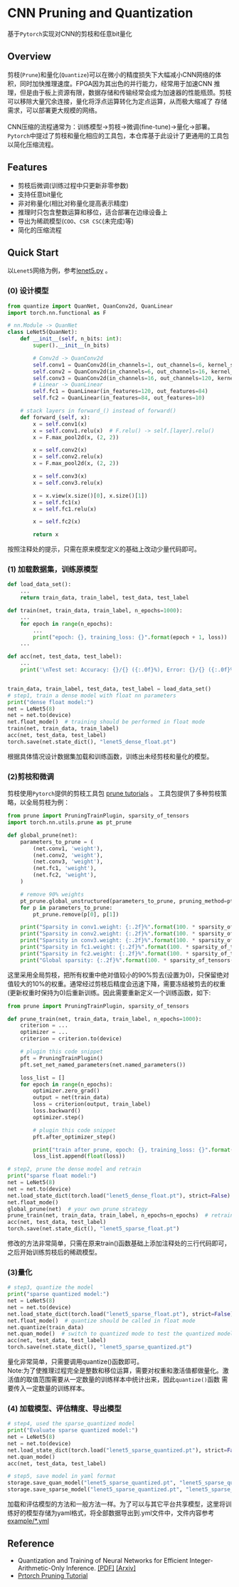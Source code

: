 # CNN Pruning and Quantization
基于`Pytorch`实现对CNN的剪枝和任意bit量化
## Overview
剪枝(`Prune`)和量化(`Quantize`)可以在微小的精度损失下大幅减小CNN网络的体积，同时加快推理速度。FPGA因为其出色的并行能力，经常用于加速CNN
推理，但是由于板上资源有限，数据存储和传输经常会成为加速器的性能瓶颈。剪枝可以移除大量冗余连接，量化将浮点运算转化为定点运算，从而极大缩减了
存储需求，可以部署更大规模的网络。<br><br>
CNN压缩的流程通常为：训练模型->剪枝->微调(fine-tune)->量化->部署。`Pytorch`中提过了剪枝和量化相应的工具包，本仓库基于此设计了更通用的工具包
以简化压缩流程。
## Features
* 剪枝后微调(训练过程中只更新非零参数)<br>
* 支持任意bit量化<br>
* 非对称量化(相比对称量化提高表示精度)<br>
* 推理时只包含整数运算和移位，适合部署在边缘设备上<br>
* 导出为稀疏模型(`COO`、`CSR CSC`(未完成)等)<br>
* 简化的压缩流程<br>
## Quick Start
以`Lenet5`网络为例，参考[lenet5.py](https://github.com/XiaogegeChen/CNN_Compress/blob/master/example/lenet5.py) 。<br>
### (0) 设计模型
```python
from quantize import QuanNet, QuanConv2d, QuanLinear
import torch.nn.functional as F

# nn.Module -> QuanNet
class LeNet5(QuanNet):
    def __init__(self, n_bits: int):
        super().__init__(n_bits)

        # Conv2d -> QuanConv2d
        self.conv1 = QuanConv2d(in_channels=1, out_channels=6, kernel_size=(5, 5), stride=(1, 1), padding=(2, 2))
        self.conv2 = QuanConv2d(in_channels=6, out_channels=16, kernel_size=(5, 5), stride=(1, 1))
        self.conv3 = QuanConv2d(in_channels=16, out_channels=120, kernel_size=(5, 5), stride=(1, 1))
        # Linear -> QuanLinear
        self.fc1 = QuanLinear(in_features=120, out_features=84)
        self.fc2 = QuanLinear(in_features=84, out_features=10)

    # stack layers in forward_() instead of forward()
    def forward_(self, x):
        x = self.conv1(x)
        x = self.conv1.relu(x)  # F.relu() -> self.[layer].relu()
        x = F.max_pool2d(x, (2, 2))

        x = self.conv2(x)
        x = self.conv2.relu(x)
        x = F.max_pool2d(x, (2, 2))

        x = self.conv3(x)
        x = self.conv3.relu(x)

        x = x.view(x.size()[0], x.size()[1])
        x = self.fc1(x)
        x = self.fc1.relu(x)

        x = self.fc2(x)

        return x
```
按照注释处的提示，只需在原来模型定义的基础上改动少量代码即可。
### (1) 加载数据集，训练原模型
```python
def load_data_set():
    ...
    return train_data, train_label, test_data, test_label

def train(net, train_data, train_label, n_epochs=1000):
    ...
    for epoch in range(n_epochs):
        ...
        print("epoch: {}, training_loss: {}".format(epoch + 1, loss))
    ...

def acc(net, test_data, test_label):
    ...
    print('\nTest set: Accuracy: {}/{} ({:.0f}%), Error: {}/{} ({:.0f}%)\n'.format(...))


train_data, train_label, test_data, test_label = load_data_set()
# step1, train a dense model with float nn parameters
print("dense float model:")
net = LeNet5(8)
net = net.to(device)
net.float_mode()  # training should be performed in float mode 
train(net, train_data, train_label)
acc(net, test_data, test_label)
torch.save(net.state_dict(), "lenet5_dense_float.pt")
```
根据具体情况设计数据集加载和训练函数，训练出未经剪枝和量化的模型。
### (2)剪枝和微调
剪枝使用`Pytorch`提供的剪枝工具包 [prune tutorials](https://pytorch.org/tutorials/intermediate/pruning_tutorial.html) 。
工具包提供了多种剪枝策略，以全局剪枝为例：
```python
from prune import PruningTrainPlugin, sparsity_of_tensors
import torch.nn.utils.prune as pt_prune

def global_prune(net):
    parameters_to_prune = (
        (net.conv1, 'weight'),
        (net.conv2, 'weight'),
        (net.conv3, 'weight'),
        (net.fc1, 'weight'),
        (net.fc2, 'weight'),
    )

    # remove 90% weights
    pt_prune.global_unstructured(parameters_to_prune, pruning_method=pt_prune.L1Unstructured, amount=0.9)
    for p in parameters_to_prune:
        pt_prune.remove(p[0], p[1])  

    print("Sparsity in conv1.weight: {:.2f}%".format(100. * sparsity_of_tensors([net.conv1.weight], 0)))
    print("Sparsity in conv2.weight: {:.2f}%".format(100. * sparsity_of_tensors([net.conv2.weight], 0)))
    print("Sparsity in conv3.weight: {:.2f}%".format(100. * sparsity_of_tensors([net.conv3.weight], 0)))
    print("Sparsity in fc1.weight: {:.2f}%".format(100. * sparsity_of_tensors([net.fc1.weight], 0)))
    print("Sparsity in fc2.weight: {:.2f}%".format(100. * sparsity_of_tensors([net.fc2.weight], 0)))
    print("Global sparsity: {:.2f}%".format(100. * sparsity_of_tensors([net.conv1.weight, net.conv2.weight, net.conv3.weight, net.fc1.weight, net.fc2.weight], 0)))
```
这里采用全局剪枝，把所有权重中绝对值较小的90%剪去(设置为0)，只保留绝对值较大的10%的权重。通常经过剪枝后精度会迅速下降，需要冻结被剪去的权重
(更新权重时保持为0)后重新训练。因此需要重新定义一个训练函数，如下:
```python
from prune import PruningTrainPlugin, sparsity_of_tensors

def prune_train(net, train_data, train_label, n_epochs=1000):
    criterion = ...
    optimizer = ...
    criterion = criterion.to(device)

    # plugin this code snippet
    pft = PruningTrainPlugin()
    pft.set_net_named_parameters(net.named_parameters())

    loss_list = []
    for epoch in range(n_epochs):
        optimizer.zero_grad()
        output = net(train_data)
        loss = criterion(output, train_label)
        loss.backward()
        optimizer.step()

        # plugin this code snippet
        pft.after_optimizer_step()

        print("train after prune, epoch: {}, training_loss: {}".format(...))
        loss_list.append(float(loss))

# step2, prune the dense model and retrain
print("sparse float model:")
net = LeNet5(8)
net = net.to(device)
net.load_state_dict(torch.load("lenet5_dense_float.pt"), strict=False)
net.float_mode()
global_prune(net)  # your own prune strategy
prune_train(net, train_data, train_label, n_epochs=n_epochs)  # retrain
acc(net, test_data, test_label)
torch.save(net.state_dict(), "lenet5_sparse_float.pt")
```
修改的方法非常简单，只需在原来train()函数基础上添加注释处的三行代码即可，之后开始训练剪枝后的稀疏模型。
### (3)量化
```python
# step3, quantize the model
print("sparse quantized model:")
net = LeNet5(8)
net = net.to(device)
net.load_state_dict(torch.load("lenet5_sparse_float.pt"), strict=False)
net.float_mode()  # quantize should be called in float mode
net.quantize(train_data)
net.quan_mode()  # switch to quantized mode to test the quantized model
acc(net, test_data, test_label)
torch.save(net.state_dict(), "lenet5_sparse_quantized.pt")
```
量化非常简单，只需要调用quantize()函数即可。<br>
Note:为了使推理过程完全是整数和移位运算，需要对权重和激活值都做量化。激活值的取值范围需要从一定数量的训练样本中统计出来，因此`quantize()`函数
需要传入一定数量的训练样本。
### (4) 加载模型、评估精度、导出模型
```python
# step4, used the sparse_quantized model
print("Evaluate sparse quantized model:")
net = LeNet5(8)
net = net.to(device)
net.load_state_dict(torch.load("lenet5_sparse_quantized.pt"), strict=False)
net.quan_mode()
acc(net, test_data, test_label)

# step5, save model in yaml format
storage.save_quan_model("lenet5_sparse_quantized.pt", "lenet5_sparse_quantized_float.yml", "lenet5_sparse_quantized_int.yml")
storage.save_sparse_model("lenet5_sparse_quantized.pt", "lenet5_sparse_quantized_float_coo.yml", "lenet5_sparse_quantized_int_coo.yml", form="coo")
```
加载和评估模型的方法和一般方法一样。为了可以与其它平台共享模型，这里将训练好的模型存储为yaml格式，将全部数据导出到.yml文件中，文件内容参考
[example/*.yml](https://github.com/XiaogegeChen/CNN_Compress/blob/master/example)

## Reference
* Quantization and Training of Neural Networks for Efficient Integer-Arithmetic-Only Inference. [[PDF]](https://github.com/XiaogegeChen/CNN_Compress/blob/master/reference) [[Arxiv]](https://arxiv.org/abs/1712.05877v1 ) <br>
* [Prtorch Pruning Tutorial](https://pytorch.org/tutorials/intermediate/pruning_tutorial.html) <br>